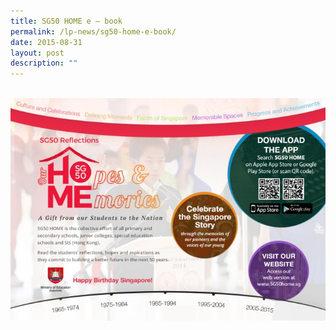 ```yaml
---
title: SG50 HOME e – book
permalink: /lp-news/sg50-home-e-book/
date: 2015-08-31
layout: post
description: ""
---
```


<br>
<img src="/images/SG50-Home-Square-Banner.jpg" 
         style="width:700px"
	/>
<br>
